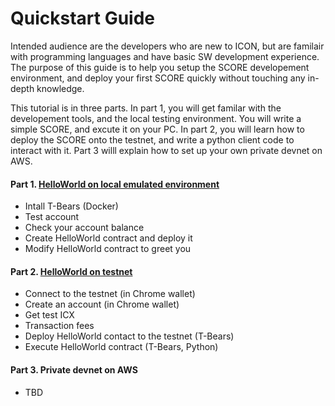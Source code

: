 # Quickstart Guide

Intended audience are the developers who are new to ICON, but are familair with programming languages and have basic SW development experience. The purpose of this guide is to help you setup the SCORE developement environment, and deploy your first SCORE quickly without touching any in-depth knowledge.

This tutorial is in three parts. In part 1, you will get familar with the developement tools, and the local testing environment. You will write a simple SCORE, and excute it on your PC. In part 2, you will learn how to deploy the SCORE onto the testnet, and write a python client code to interact with it. Part 3 willl explain how to set up your own private devnet on AWS.

#### Part 1. [HelloWorld on local emulated environment](quickstart_p1.md)

- Intall T-Bears (Docker)
- Test account
- Check your account balance
- Create HelloWorld contract and deploy it
- Modify HelloWorld contract to greet you

#### Part 2. [HelloWorld on testnet](quickstart_p2.md)

- Connect to the testnet (in Chrome wallet)
- Create an account (in Chrome wallet)
- Get test ICX
- Transaction fees
- Deploy HelloWorld contact to the testnet (T-Bears)
- Execute HelloWorld contract (T-Bears, Python)

#### Part 3. Private devnet on AWS

- TBD


